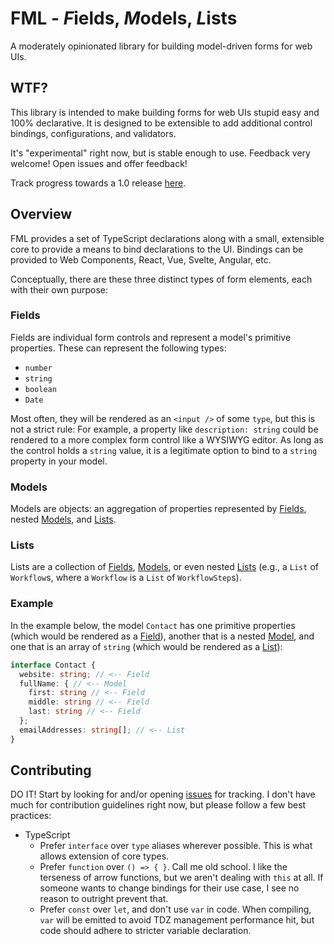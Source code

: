 # FML - *F*ields, *M*odels, *L*ists

A moderately opinionated library for building model-driven forms for web UIs.

## WTF?

This library is intended to make building forms for web UIs stupid easy and 100% declarative. It is designed to be extensible to add additional control bindings, configurations, and validators.

It's "experimental" right now, but is stable enough to use. Feedback very welcome! Open issues and offer feedback!

Track progress towards a 1.0 release [here](/projects).

## Overview

FML provides a set of TypeScript declarations along with a small, extensible core to provide a means to bind declarations to the UI. Bindings can be provided to Web Components, React, Vue, Svelte, Angular, etc.

Conceptually, there are these three distinct types of form elements, each with their own purpose:

### Fields

Fields are individual form controls and represent a model's primitive properties. These can represent the following types:

* `number`
* `string`
* `boolean`
* `Date`

Most often, they will be rendered as an `<input />` of some `type`, but this is not a strict rule: For example, a property like `description: string` could be rendered to a more complex form control like a WYSIWYG editor. As long as the control holds a `string` value, it is a legitimate option to bind to a `string` property in your model.

### Models

Models are objects: an aggregation of properties represented by [Fields](#fields), nested [Models](#models), and [Lists](#lists).

### Lists

Lists are a collection of [Fields](#fields), [Models](#models), or even nested [Lists](#lists) (e.g., a `List` of `Workflow`s, where a `Workflow` is a `List` of `WorkflowStep`s).

### Example

In the example below, the model `Contact` has one primitive properties (which would be rendered as a [Field](#fields)), another that is a nested [Model](#models), and one that is an array of `string` (which would be rendered as a [List](#lists)):

```ts
interface Contact {
  website: string; // <-- Field
  fullName: { // <-- Model
    first: string // <-- Field
    middle: string // <-- Field
    last: string // <-- Field
  };
  emailAddresses: string[]; // <-- List
}
```
## Contributing

DO IT! Start by looking for and/or opening [issues](/issues) for tracking. I don't have much for contribution guidelines right now, but please follow a few best practices:
* TypeScript
  * Prefer `interface` over `type` aliases wherever possible. This is what allows extension of core types.
  * Prefer `function` over `() => { }`. Call me old school. I like the terseness of arrow functions, but we aren't dealing with `this` at all. If someone wants to change bindings for their use case, I see no reason to outright prevent that.
  * Prefer `const` over `let`, and don't use `var` in code. When compiling, `var` will be emitted to avoid TDZ management performance hit, but code should adhere to stricter variable declaration.
